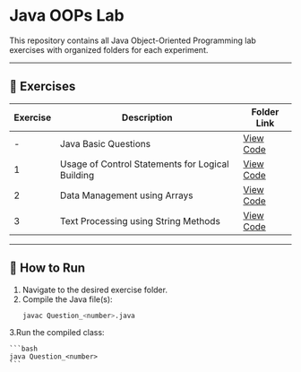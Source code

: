# Java OOPs Lab

This repository contains all Java Object-Oriented Programming lab exercises with organized folders for each experiment.

---

## 📂 Exercises

| Exercise | Description | Folder Link |
|----------|-------------|-------------|
| - | Java Basic Questions | [View Code](./Java_Basic_Questions) |
| 1 | Usage of Control Statements for Logical Building | [View Code](./Exercise_1_Usage_of_Control_Statements_for_Logical_Building) |
| 2 | Data Management using Arrays | [View Code](./Exercise_2_Data_Management_using_Arrays) |
| 3 | Text Processing using String Methods | [View Code](./Exercise_3_Text_Processing_using_String_Methods) |


---

## 📜 How to Run

1. Navigate to the desired exercise folder.
2. Compile the Java file(s):
   ```bash
   javac Question_<number>.java
3.Run the compiled class:

    ```bash
    java Question_<number>
    ```
